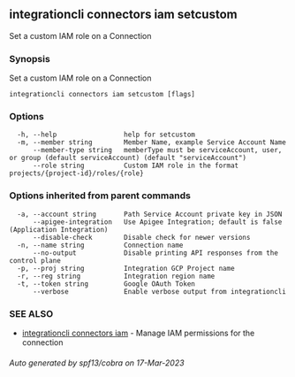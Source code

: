 ## integrationcli connectors iam setcustom

Set a custom IAM role on a Connection

### Synopsis

Set a custom IAM role on a Connection

```
integrationcli connectors iam setcustom [flags]
```

### Options

```
  -h, --help                 help for setcustom
  -m, --member string        Member Name, example Service Account Name
      --member-type string   memberType must be serviceAccount, user, or group (default serviceAccount) (default "serviceAccount")
      --role string          Custom IAM role in the format projects/{project-id}/roles/{role}
```

### Options inherited from parent commands

```
  -a, --account string       Path Service Account private key in JSON
      --apigee-integration   Use Apigee Integration; default is false (Application Integration)
      --disable-check        Disable check for newer versions
  -n, --name string          Connection name
      --no-output            Disable printing API responses from the control plane
  -p, --proj string          Integration GCP Project name
  -r, --reg string           Integration region name
  -t, --token string         Google OAuth Token
      --verbose              Enable verbose output from integrationcli
```

### SEE ALSO

* [integrationcli connectors iam](integrationcli_connectors_iam.md)	 - Manage IAM permissions for the connection

###### Auto generated by spf13/cobra on 17-Mar-2023
